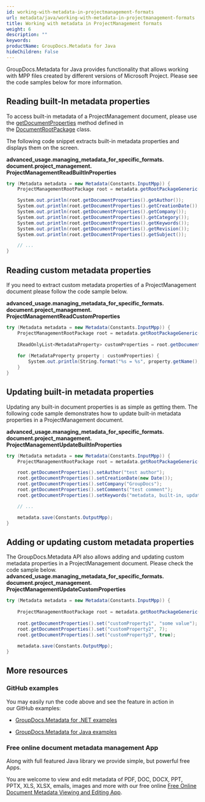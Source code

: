 ```yaml
---
id: working-with-metadata-in-projectmanagement-formats
url: metadata/java/working-with-metadata-in-projectmanagement-formats
title: Working with metadata in ProjectManagement formats
weight: 6
description: ""
keywords: 
productName: GroupDocs.Metadata for Java
hideChildren: False
---
```

GroupDocs.Metadata for Java provides functionality that allows working with MPP files created by different versions of Microsoft Project. Please see the code samples below for more information.

## Reading built-In metadata properties

To access built-in metadata of a ProjectManagement document, please use the [getDocumentProperties](https://reference.groupdocs.com/metadata/java/com.groupdocs.metadata.core/DocumentRootPackage#getDocumentProperties()) method defined in the [DocumentRootPackage](https://reference.groupdocs.com/metadata/java/com.groupdocs.metadata.core/DocumentRootPackage) class.

The following code snippet extracts built-in metadata properties and displays them on the screen.

**advanced\_usage.managing\_metadata\_for\_specific\_formats.<WBR>document.project\_management.<WBR>ProjectManagementReadBuiltInProperties**

```csharp
try (Metadata metadata = new Metadata(Constants.InputMpp)) {
	ProjectManagementRootPackage root = metadata.getRootPackageGeneric();

	System.out.println(root.getDocumentProperties().getAuthor());
	System.out.println(root.getDocumentProperties().getCreationDate());
	System.out.println(root.getDocumentProperties().getCompany());
	System.out.println(root.getDocumentProperties().getCategory());
	System.out.println(root.getDocumentProperties().getKeywords());
	System.out.println(root.getDocumentProperties().getRevision());
	System.out.println(root.getDocumentProperties().getSubject());

	// ...
}
```

## Reading custom metadata properties

If you need to extract custom metadata properties of a ProjectManagement document please follow the code sample below.

**advanced_usage.managing_metadata_for_specific_formats.<WBR>document.project_management.<WBR>ProjectManagementReadCustomProperties**

```csharp
try (Metadata metadata = new Metadata(Constants.InputMpp)) {
    ProjectManagementRootPackage root = metadata.getRootPackageGeneric();
  
    IReadOnlyList<MetadataProperty> customProperties = root.getDocumentProperties().findProperties(new ContainsTagSpecification(Tags.getDocument().getBuiltIn()).not());
  
    for (MetadataProperty property : customProperties) {
        System.out.println(String.format("%s = %s", property.getName(), property.getValue()));
    }
}
```

## Updating built-in metadata properties

Updating any built-in document properties is as simple as getting them. The following code sample demonstrates how to update built-in metadata properties in a ProjectManagement document.

**advanced\_usage.managing\_metadata\_for\_specific\_formats.<WBR>document.project\_management.<WBR>ProjectManagementUpdateBuiltInProperties**

```csharp
try (Metadata metadata = new Metadata(Constants.InputMpp)) {
	ProjectManagementRootPackage root = metadata.getRootPackageGeneric();

	root.getDocumentProperties().setAuthor("test author");
	root.getDocumentProperties().setCreationDate(new Date());
	root.getDocumentProperties().setCompany("GroupDocs");
	root.getDocumentProperties().setComments("test comment");
	root.getDocumentProperties().setKeywords("metadata, built-in, update");

	// ...

	metadata.save(Constants.OutputMpp);
}
```

## Adding or updating custom metadata properties

The GroupDocs.Metadata API also allows adding and updating custom metadata properties in a ProjectManagement document. Please check the code sample below.
**advanced_usage.managing_metadata_for_specific_formats.<WBR>document.project_management.<WBR>ProjectManagementUpdateCustomProperties**

```csharp
try (Metadata metadata = new Metadata(Constants.InputMpp)) {
  
    ProjectManagementRootPackage root = metadata.getRootPackageGeneric();
  
    root.getDocumentProperties().set("customProperty1", "some value");
    root.getDocumentProperties().set("customProperty2", 7);
    root.getDocumentProperties().set("customProperty3", true);
  
    metadata.save(Constants.OutputMpp);
}
```

## More resources

### GitHub examples

You may easily run the code above and see the feature in action in our GitHub examples:

*   [GroupDocs.Metadata for .NET examples](https://github.com/groupdocs-metadata/GroupDocs.Metadata-for-.NET)
    
*   [GroupDocs.Metadata for Java examples](https://github.com/groupdocs-metadata/GroupDocs.Metadata-for-Java)
    

### Free online document metadata management App

Along with full featured Java library we provide simple, but powerful free Apps.

You are welcome to view and edit metadata of PDF, DOC, DOCX, PPT, PPTX, XLS, XLSX, emails, images and more with our free online [Free Online Document Metadata Viewing and Editing App](https://products.groupdocs.app/metadata).
